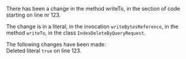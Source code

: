 There has been a change in the method writeTo, in the section of code starting on line nr 123.
  
The change is in a literal, in the invocation ```writeBytesReference```, in the method ```writeTo```, in the class ```IndexDeleteByQueryRequest```.
  
The following changes have been made:  
Deleted literal ```true``` on line 123.  
